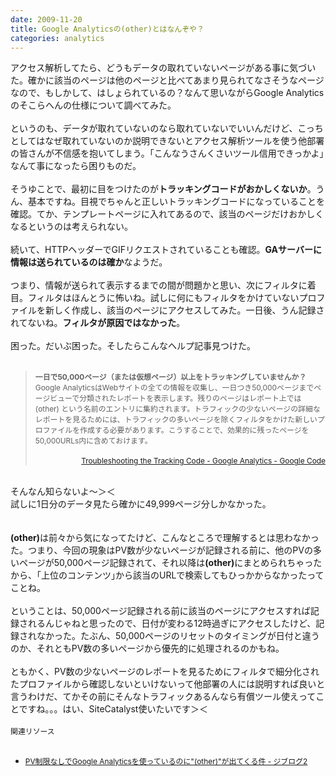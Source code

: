 ```yaml
---
date: 2009-11-20
title: Google Analyticsの(other)とはなんぞや？
categories: analytics
---
```

アクセス解析してたら、どうもデータの取れていないページがある事に気づいた。確かに該当のページは他のページと比べてあまり見られてなさそうなページなので、もしかして、はしょられているの？なんて思いながらGoogle Analyticsのそこらへんの仕様について調べてみた。<br /><br />というのも、データが取れていないのなら取れていないでいいんだけど、こっちとしてはなぜ取れていないのか説明できないとアクセス解析ツールを使う他部署の皆さんが不信感を抱いてしまう。｢こんなうさんくさいツール信用できっかよ｣なんて事になったら困りものだ。<br /><br />そうゆことで、最初に目をつけたのが<b>トラッキングコードがおかしくないか</b>。うん、基本ですね。目視でちゃんと正しいトラッキングコードになっていることを確認。てか、テンプレートページに入れてあるので、該当のページだけおかしくなるというのは考えられない。<br /><br />続いて、HTTPヘッダーでGIFリクエストされていることも確認。<b>GAサーバーに情報は送られているのは確か</b>なようだ。<br /><br />つまり、情報が送られて表示するまでの間が問題かと思い、次にフィルタに着目。フィルタはほんとうに怖いね。試しに何にもフィルタをかけていないプロファイルを新しく作成し、該当のページにアクセスしてみた。一日後、うん記録されてないね。<b>フィルタが原因ではなかった</b>。<br /><br />困った。だいぶ困った。そしたらこんなヘルプ記事見つけた。<br /><br /><blockquote><span style="font-size: 85%;"><span style="font-weight: bold;">一日で50,000ページ（または仮想ページ）以上をトラッキングしていませんか？</span></span><span style="font-size: 85%;"><br />Google AnalyticsはWebサイトの全ての情報を収集し、一日つき50,000ページまでページビューで分類されたレポートを表示します。残りのページはレポート上では (other) という名前のエントリに集約されます。トラフィックの少ないページの詳細なレポートを見るためには、トラフィックの多いページを除くフィルタをかけた新しいプロファイルを作成する必要があります。こうすることで、効果的に残ったページを50,000URLs内に含めておけます。<br /></span><br /><div style="text-align: right;"><span style="font-size: 85%;"><a href="http://code.google.com/intl/en/apis/analytics/docs/tracking/gaTrackingTroubleshooting.html">Troubleshooting the Tracking Code - Google Analytics - Google Code</a></span><br /></div></blockquote><br />そんなん知らないよ〜＞＜<br />試しに1日分のデータ見たら確かに49,999ページ分しかなかった。<br /><br /><img alt="" class="fig" src="http://lh4.ggpht.com/_1drnogi3vdg/SwaejT6swYI/AAAAAAAAAsk/jFQRXDaLHlI/other.png" /><br /><br /><span style="font-weight: bold;">(other)</span>は前々から気になってたけど、こんなところで理解するとは思わなかった。つまり、今回の現象はPV数が少ないページが記録される前に、他のPVの多いページが50,000ページ記録されて、それ以降は<span style="font-weight: bold;">(other)</span>にまとめられちゃったから、｢上位のコンテンツ｣から該当のURLで検索してもひっかからなかったってことね。<br /><br />ということは、50,000ページ記録される前に該当のページにアクセスすれば記録されるんじゃねと思ったので、日付が変わる12時過ぎにアクセスしたけど、記録されなかった。たぶん、50,000ページのリセットのタイミングが日付と違うのか、それともPV数の多いページから優先的に処理されるのかもね。<br /><br />ともかく、PV数の少ないページのレポートを見るためにフィルタで細分化されたプロファイルから確認しないといけないって他部署の人には説明すれば良いと言うわけだ、てかその前にそんなトラフィックあるんなら有償ツール使えってことですね。。。はい、SiteCatalyst使いたいです＞＜<br /><br /><span style="font-size: 85%;">関連リソース<br /></span><br /><ul><li><a href="http://d.hatena.ne.jp/kahze/20090318/1237350495"><span style="font-size: 85%;">PV制限なしでGoogle Analyticsを使っているのに"(other)"が出てくる件 - ジブログ2</span></a></li></ul>
